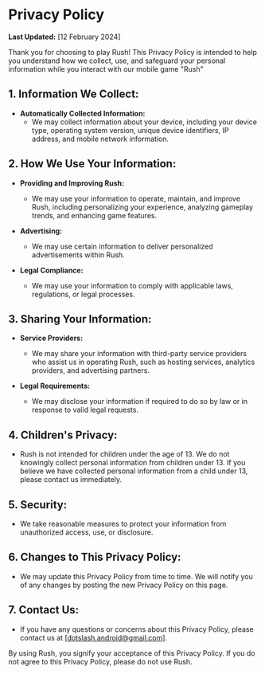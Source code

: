 # Privacy Policy

**Last Updated:** [12 February 2024]

Thank you for choosing to play Rush! This Privacy Policy is intended to help you understand how we collect, use, and safeguard your personal information while you interact with our mobile game "Rush"

## 1. Information We Collect:

- **Automatically Collected Information:**
    - We may collect information about your device, including your device type, operating system version, unique device identifiers, IP address, and mobile network information.

## 2. How We Use Your Information:

- **Providing and Improving Rush:**
    - We may use your information to operate, maintain, and improve Rush, including personalizing your experience, analyzing gameplay trends, and enhancing game features.

- **Advertising:**
    - We may use certain information to deliver personalized advertisements within Rush.

- **Legal Compliance:**
    - We may use your information to comply with applicable laws, regulations, or legal processes.

## 3. Sharing Your Information:

- **Service Providers:**
    - We may share your information with third-party service providers who assist us in operating Rush, such as hosting services, analytics providers, and advertising partners.

- **Legal Requirements:**
    - We may disclose your information if required to do so by law or in response to valid legal requests.

## 4. Children's Privacy:

- Rush is not intended for children under the age of 13. We do not knowingly collect personal information from children under 13. If you believe we have collected personal information from a child under 13, please contact us immediately.

## 5. Security:

- We take reasonable measures to protect your information from unauthorized access, use, or disclosure.

## 6. Changes to This Privacy Policy:

- We may update this Privacy Policy from time to time. We will notify you of any changes by posting the new Privacy Policy on this page.

## 7. Contact Us:

- If you have any questions or concerns about this Privacy Policy, please contact us at [dotslash.android@gmail.com].

By using Rush, you signify your acceptance of this Privacy Policy. If you do not agree to this Privacy Policy, please do not use Rush.
